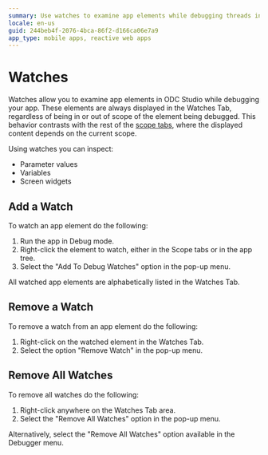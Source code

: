 ```yaml
---
summary: Use watches to examine app elements while debugging threads in your app.
locale: en-us
guid: 244beb4f-2076-4bca-86f2-d166ca06e7a9
app_type: mobile apps, reactive web apps
---
```


# Watches

Watches allow you to examine app elements in ODC Studio while debugging your app. These elements are always displayed in the Watches Tab, regardless of being in or out of scope of the element being debugged. This behavior contrasts with the rest of the [scope tabs](<debugger-ui-reference.md#scope-tabs-area>), where the displayed content depends on the current scope.

Using watches you can inspect:

* Parameter values
* Variables
* Screen widgets


## Add a Watch

To watch an app element do the following:

1. Run the app in Debug mode.
1. Right-click the element to watch, either in the Scope tabs or in the app tree.
1. Select the "Add To Debug Watches" option in the pop-up menu. 

All watched app elements are alphabetically listed in the Watches Tab. 


## Remove a Watch

To remove a watch from an app element do the following:

1. Right-click on the watched element in the Watches Tab.
1. Select the option "Remove Watch" in the pop-up menu.


## Remove All Watches

To remove all watches do the following:

1. Right-click anywhere on the Watches Tab area.
1. Select the "Remove All Watches" option in the pop-up menu. 

Alternatively, select the "Remove All Watches" option available in the Debugger menu.

